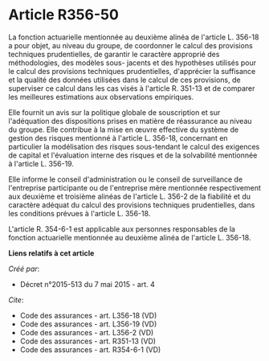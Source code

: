 # Article R356-50

La fonction actuarielle mentionnée au deuxième alinéa de l'article L. 356-18 a pour objet, au niveau du groupe, de coordonner
le calcul des provisions techniques prudentielles, de garantir le caractère approprié des méthodologies, des modèles sous-
jacents et des hypothèses utilisés pour le calcul des provisions techniques prudentielles, d'apprécier la suffisance et la
qualité des données utilisées dans le calcul de ces provisions, de superviser ce calcul dans les cas visés à l'article R.
351-13 et de comparer les meilleures estimations aux observations empiriques. 

Elle fournit un avis sur la politique globale de souscription et sur l'adéquation des dispositions prises en matière de
réassurance au niveau du groupe. Elle contribue à la mise en œuvre effective du système de gestion des risques mentionné à
l'article L. 356-18, concernant en particulier la modélisation des risques sous-tendant le calcul des exigences de capital et
l'évaluation interne des risques et de la solvabilité mentionnée à l'article L. 356-19. 

Elle informe le conseil d'administration ou le conseil de surveillance de l'entreprise participante ou de l'entreprise mère
mentionnée respectivement aux deuxième et troisième alinéas de l'article L. 356-2 de la fiabilité et du caractère adéquat du
calcul des provisions techniques prudentielles, dans les conditions prévues à l'article L. 356-18. 

L'article R. 354-6-1 est applicable aux personnes responsables de la fonction actuarielle mentionnée au deuxième alinéa de
l'article L. 356-18.

**Liens relatifs à cet article**

_Créé par_:

  - Décret n°2015-513 du 7 mai 2015 - art. 4

_Cite_:

  - Code des assurances - art. L356-18 (VD)
  - Code des assurances - art. L356-19 (VD)
  - Code des assurances - art. L356-2 (VD)
  - Code des assurances - art. R351-13 (VD)
  - Code des assurances - art. R354-6-1 (VD)
